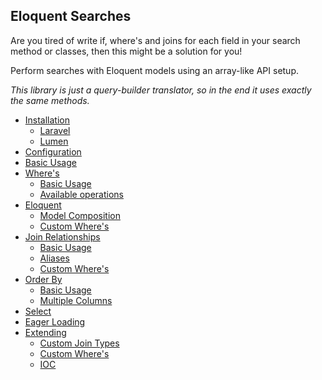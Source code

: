 ## Eloquent Searches

Are you tired of write if, where's and joins for each field in your search method or classes, then this might be a solution for you!

Perform searches with Eloquent models using an array-like API setup.

_This library is just a query-builder translator, so in the end it uses exactly the same methods._

* [Installation](#installation)
    * [Laravel](#laravel)
    * [Lumen](#lumen)
* [Configuration](#configuration)
* [Basic Usage](#basic-usage)
* [Where's](#wheres)
    * [Basic Usage](#basic-usage-2)
    * [Available operations](#available-operations)
* [Eloquent](#eloquent)
    * [Model Composition](#model-composition)
    * [Custom Where's](#custom-wheres-1)
* [Join Relationships](#relationships)
    * [Basic Usage](#basic-usage-3)
    * [Aliases](#aliases)
    * [Custom Where's](#custom-wheres-2)
* [Order By](#order-by)
    * [Basic Usage](#basic-usage-4)
    * [Multiple Columns](#order-many-columns)
* [Select](#select)
* [Eager Loading](#eager-loading)
* [Extending](#extending)
    * [Custom Join Types](#custom-joins)
    * [Custom Where's](#custom-wheres-3)
    * [IOC](#IOC)
